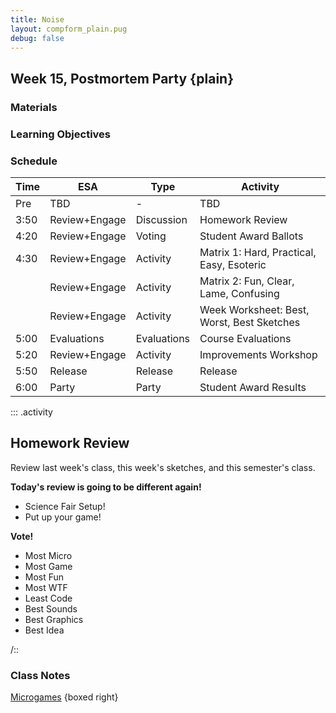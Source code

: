 ```yaml
---
title: Noise
layout: compform_plain.pug
debug: false
---
```


## Week 15, Postmortem Party {plain}

### Materials

### Learning Objectives

### Schedule

| Time   | ESA           | Type        | Activity                                   |
| ------ | ------------- | ----------- | ------------------------------------------ |
| Pre    | TBD           | -           | TBD                                        |
| 3:50   | Review+Engage | Discussion  | Homework Review                            |
| 4:20   | Review+Engage | Voting      | Student Award Ballots                      |
| 4:30   | Review+Engage | Activity    | Matrix 1: Hard, Practical, Easy, Esoteric  |
| &nbsp; | Review+Engage | Activity    | Matrix 2: Fun, Clear, Lame, Confusing      |
| &nbsp; | Review+Engage | Activity    | Week Worksheet: Best, Worst, Best Sketches |
| 5:00   | Evaluations   | Evaluations | Course Evaluations                         |
| 5:20   | Review+Engage | Activity    | Improvements Workshop                      |
| 5:50   | Release       | Release     | Release                                    |
| 6:00   | Party         | Party       | Student Award Results                      |

::: .activity

## Homework Review

Review last week's class, this week's sketches, and this semester's class.

**Today's review is going to be different again!**

- Science Fair Setup!
- Put up your game!

**Vote!**

- Most Micro
- Most Game
- Most Fun
- Most WTF
- Least Code
- Best Sounds
- Best Graphics
- Best Idea

/::

### Class Notes

[Microgames](./index.html) {boxed right}

<style> 
    .headless thead {
        display: none;
    }
</style>
